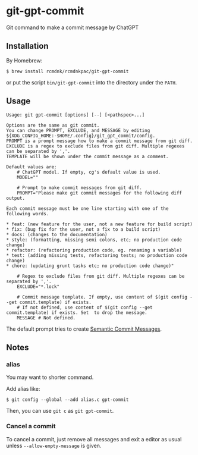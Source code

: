 # git-gpt-commit

Git command to make a commit message by ChatGPT

## Installation

By Homebrew:

```
$ brew install rcmdnk/rcmdnkpac/git-gpt-commit
```

or put the script `bin/git-gpt-commit` into the directory under the `PATH`.

## Usage

```
Usage: git gpt-commit [options] [--] [<pathspec>...]

Options are the same as git commit.
You can change PROMPT, EXCLUDE, and MESSAGE by editing ${XDG_CONFIG_HOME:-$HOME/.config}/git_gpt_commit/config.
PROMPT is a prompt message how to make a commit message from git diff.
EXCLUDE is a regex to exclude files from git diff. Multiple regexes can be separated by ','.
TEMPLATE will be shown under the commit message as a comment.

Default values are:
    # ChatGPT model. If empty, cg's default value is used.
    MODEL=""

    # Prompt to make commit messages from git diff.
    PROMPT="Please make git commit messages for the following diff output.

Each commit message must be one line starting with one of the following words.

* feat: (new feature for the user, not a new feature for build script)
* fix: (bug fix for the user, not a fix to a build script)
* docs: (changes to the documentation)
* style: (formatting, missing semi colons, etc; no production code change)
* refactor: (refactoring production code, eg. renaming a variable)
* test: (adding missing tests, refactoring tests; no production code change)
* chore: (updating grunt tasks etc; no production code change)"

    # Regex to exclude files from git diff. Multiple regexes can be separated by ','.
    EXCLUDE="*.lock"

    # Commit message template. If empty, use content of $(git config --get commit.template) if exists.
    # If not defined, use content of $(git config --get commit.template) if exists. Set  to drop the message.
    MESSAGE # Not defined.

```

The default prompt tries to create
[Semantic Commit Messages](https://gist.github.com/joshbuchea/6f47e86d2510bce28f8e7f42ae84c716).

## Notes

### alias

You may want to shorter command.

Add alias like:

```
$ git config --global --add alias.c gpt-commit
```

Then, you can use `git c` as `git gpt-commit`.

### Cancel a commit

To cancel a commit, just remove all messages and exit a editor as usual unless `--allow-empty-message` is given.
